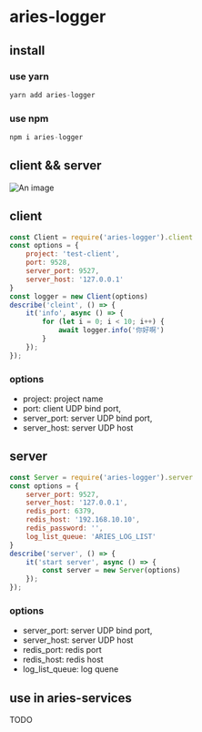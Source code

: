 # aries-logger

## install

### use yarn 

```js
yarn add aries-logger
```

### use npm

```js
npm i aries-logger
```

## client && server

![An image](@images/aries-logger.png)

## client
```js
const Client = require('aries-logger').client
const options = {
    project: 'test-client',
    port: 9528,
    server_port: 9527,
    server_host: '127.0.0.1'
}
const logger = new Client(options)
describe('cleint', () => {
    it('info', async () => {
        for (let i = 0; i < 10; i++) {
            await logger.info('你好啊')
        }
    });
});
```
### options

* project: project name
* port: client UDP bind port,
* server_port: server UDP bind port,
* server_host:  server UDP host


## server

```js
const Server = require('aries-logger').server
const options = {
    server_port: 9527,
    server_host: '127.0.0.1',
    redis_port: 6379,
    redis_host: '192.168.10.10',
    redis_password: '',
    log_list_queue: 'ARIES_LOG_LIST'
}
describe('server', () => {
    it('start server', async () => {
        const server = new Server(options)
    });
});
```

### options

* server_port: server UDP bind port,
* server_host:  server UDP host
* redis_port: redis port
* redis_host: redis host
* log_list_queue: log quene

## use in aries-services

TODO

